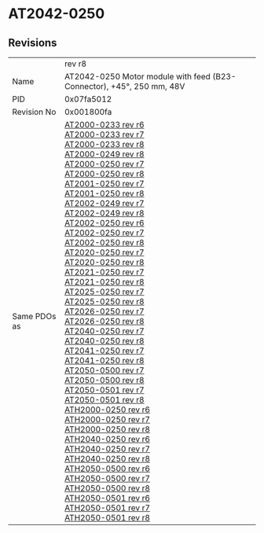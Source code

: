 # AT2042-0250

## Revisions
<table>
<tr>
<td></td>
<td>rev r8</td>
</tr>
<tr>
<td>Name</td>
<td>AT2042-0250 Motor module with feed (B23-Connector), +45°, 250 mm, 48V</td>
</tr>
<tr>
<td>PID</td>
<td>0x07fa5012</td>
</tr>
<tr>
<td>Revision No</td>
<td>0x001800fa</td>
</tr>
<tr>
<td>Same PDOs as</td>
<td><a href="AT2000-0233.md">AT2000-0233 rev r6</a><br/><a href="AT2000-0233.md">AT2000-0233 rev r7</a><br/><a href="AT2000-0233.md">AT2000-0233 rev r8</a><br/><a href="AT2000-0249.md">AT2000-0249 rev r8</a><br/><a href="AT2000-0250.md">AT2000-0250 rev r7</a><br/><a href="AT2000-0250.md">AT2000-0250 rev r8</a><br/><a href="AT2001-0250.md">AT2001-0250 rev r7</a><br/><a href="AT2001-0250.md">AT2001-0250 rev r8</a><br/><a href="AT2002-0249.md">AT2002-0249 rev r7</a><br/><a href="AT2002-0249.md">AT2002-0249 rev r8</a><br/><a href="AT2002-0250.md">AT2002-0250 rev r6</a><br/><a href="AT2002-0250.md">AT2002-0250 rev r7</a><br/><a href="AT2002-0250.md">AT2002-0250 rev r8</a><br/><a href="AT2020-0250.md">AT2020-0250 rev r7</a><br/><a href="AT2020-0250.md">AT2020-0250 rev r8</a><br/><a href="AT2021-0250.md">AT2021-0250 rev r7</a><br/><a href="AT2021-0250.md">AT2021-0250 rev r8</a><br/><a href="AT2025-0250.md">AT2025-0250 rev r7</a><br/><a href="AT2025-0250.md">AT2025-0250 rev r8</a><br/><a href="AT2026-0250.md">AT2026-0250 rev r7</a><br/><a href="AT2026-0250.md">AT2026-0250 rev r8</a><br/><a href="AT2040-0250.md">AT2040-0250 rev r7</a><br/><a href="AT2040-0250.md">AT2040-0250 rev r8</a><br/><a href="AT2041-0250.md">AT2041-0250 rev r7</a><br/><a href="AT2041-0250.md">AT2041-0250 rev r8</a><br/><a href="AT2050-0500.md">AT2050-0500 rev r7</a><br/><a href="AT2050-0500.md">AT2050-0500 rev r8</a><br/><a href="AT2050-0501.md">AT2050-0501 rev r7</a><br/><a href="AT2050-0501.md">AT2050-0501 rev r8</a><br/><a href="ATH2000-0250.md">ATH2000-0250 rev r6</a><br/><a href="ATH2000-0250.md">ATH2000-0250 rev r7</a><br/><a href="ATH2000-0250.md">ATH2000-0250 rev r8</a><br/><a href="ATH2040-0250.md">ATH2040-0250 rev r6</a><br/><a href="ATH2040-0250.md">ATH2040-0250 rev r7</a><br/><a href="ATH2040-0250.md">ATH2040-0250 rev r8</a><br/><a href="ATH2050-0500.md">ATH2050-0500 rev r6</a><br/><a href="ATH2050-0500.md">ATH2050-0500 rev r7</a><br/><a href="ATH2050-0500.md">ATH2050-0500 rev r8</a><br/><a href="ATH2050-0501.md">ATH2050-0501 rev r6</a><br/><a href="ATH2050-0501.md">ATH2050-0501 rev r7</a><br/><a href="ATH2050-0501.md">ATH2050-0501 rev r8</a></td>
</tr>
</table>

